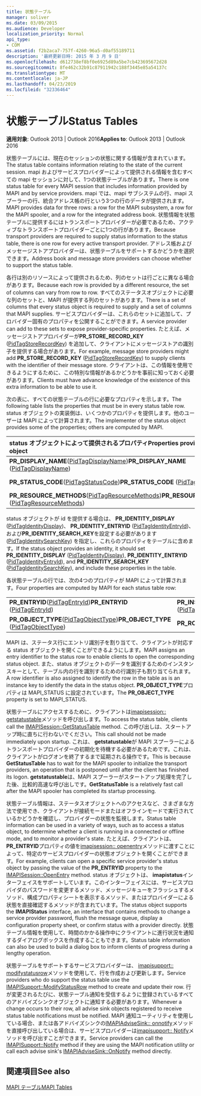 ```yaml
---
title: 状態テーブル
manager: soliver
ms.date: 03/09/2015
ms.audience: Developer
localization_priority: Normal
api_type:
- COM
ms.assetid: f2b2aca7-757f-4260-96a5-d0af55189711
description: '最終更新日時: 2015 年 3 月 9 日'
ms.openlocfilehash: d612738ef8bf0e6925d89a5be7cb423695672d28
ms.sourcegitcommit: 8fe462c32b91c87911942c188f3445e85a54137c
ms.translationtype: MT
ms.contentlocale: ja-JP
ms.lasthandoff: 04/23/2019
ms.locfileid: "32336464"
---
```

# <a name="status-tables"></a><span data-ttu-id="84a3a-103">状態テーブル</span><span class="sxs-lookup"><span data-stu-id="84a3a-103">Status Tables</span></span>

  
  
<span data-ttu-id="84a3a-104">**適用対象**: Outlook 2013 | Outlook 2016</span><span class="sxs-lookup"><span data-stu-id="84a3a-104">**Applies to**: Outlook 2013 | Outlook 2016</span></span> 
  
<span data-ttu-id="84a3a-105">状態テーブルには、現在のセッションの状態に関する情報が含まれています。</span><span class="sxs-lookup"><span data-stu-id="84a3a-105">The status table contains information relating to the state of the current session.</span></span> <span data-ttu-id="84a3a-106">mapi およびサービスプロバイダーによって提供される情報を含むすべての mapi セッションに対して、1つの状態テーブルがあります。</span><span class="sxs-lookup"><span data-stu-id="84a3a-106">There is one status table for every MAPI session that includes information provided by MAPI and by service providers.</span></span> <span data-ttu-id="84a3a-107">mapi では、mapi サブシステムの行、mapi スプーラーの行、統合アドレス帳の行という3つの行のデータが提供されます。</span><span class="sxs-lookup"><span data-stu-id="84a3a-107">MAPI provides data for three rows: a row for the MAPI subsystem, a row for the MAPI spooler, and a row for the integrated address book.</span></span> <span data-ttu-id="84a3a-108">状態情報を状態テーブルに提供するにはトランスポートプロバイダーが必要であるため、アクティブなトランスポートプロバイダーごとに1つの行があります。</span><span class="sxs-lookup"><span data-stu-id="84a3a-108">Because transport providers are required to supply status information to the status table, there is one row for every active transport provider.</span></span> <span data-ttu-id="84a3a-109">アドレス帳およびメッセージストアプロバイダーは、状態テーブルをサポートするかどうかを選択できます。</span><span class="sxs-lookup"><span data-stu-id="84a3a-109">Address book and message store providers can choose whether to support the status table.</span></span> 
  
<span data-ttu-id="84a3a-110">各行は別のリソースによって提供されるため、列のセットは行ごとに異なる場合があります。</span><span class="sxs-lookup"><span data-stu-id="84a3a-110">Because each row is provided by a different resource, the set of columns can vary from row to row.</span></span> <span data-ttu-id="84a3a-111">すべてのステータスオブジェクトに必要な列のセットと、MAPI が提供する列のセットがあります。</span><span class="sxs-lookup"><span data-stu-id="84a3a-111">There is a set of columns that every status object is required to supply and a set of columns that MAPI supplies.</span></span> <span data-ttu-id="84a3a-112">サービスプロバイダーは、これらのセットに追加して、プロバイダー固有のプロパティを公開することができます。</span><span class="sxs-lookup"><span data-stu-id="84a3a-112">A service provider can add to these sets to expose provider-specific properties.</span></span> <span data-ttu-id="84a3a-113">たとえば、メッセージストアプロバイダーが**PR_STORE_RECORD_KEY** ([PidTagStoreRecordKey](pidtagstorerecordkey-canonical-property.md)) を追加して、クライアントにメッセージストアの識別子を提供する場合があります。</span><span class="sxs-lookup"><span data-stu-id="84a3a-113">For example, message store providers might add **PR_STORE_RECORD_KEY** ([PidTagStoreRecordKey](pidtagstorerecordkey-canonical-property.md)) to supply clients with the identifier of their message store.</span></span> <span data-ttu-id="84a3a-114">クライアントは、この情報を使用できるようにするために、この特別な情報があるかどうかを事前に知っておく必要があります。</span><span class="sxs-lookup"><span data-stu-id="84a3a-114">Clients must have advance knowledge of the existence of this extra information to be able to use it.</span></span> 
  
<span data-ttu-id="84a3a-115">次の表に、すべての状態テーブルの行に必要なプロパティを示します。</span><span class="sxs-lookup"><span data-stu-id="84a3a-115">The following table lists the properties that must be in every status table row.</span></span> <span data-ttu-id="84a3a-116">status オブジェクトの実装側は、いくつかのプロパティを提供します。他のユーザーは MAPI によって計算されます。</span><span class="sxs-lookup"><span data-stu-id="84a3a-116">The implementer of the status object provides some of the properties; others are computed by MAPI.</span></span>
  
|<span data-ttu-id="84a3a-117">**status オブジェクトによって提供されるプロパティ**</span><span class="sxs-lookup"><span data-stu-id="84a3a-117">**Properties provided by status object**</span></span>|<span data-ttu-id="84a3a-118">**MAPI で提供されるプロパティ**</span><span class="sxs-lookup"><span data-stu-id="84a3a-118">**Properties provided by MAPI**</span></span>|
|:-----|:-----|
|<span data-ttu-id="84a3a-119">**PR_DISPLAY_NAME**([PidTagDisplayName](pidtagdisplayname-canonical-property.md))</span><span class="sxs-lookup"><span data-stu-id="84a3a-119">**PR_DISPLAY_NAME** ([PidTagDisplayName](pidtagdisplayname-canonical-property.md))</span></span>  <br/> |<span data-ttu-id="84a3a-120">**PR_PROVIDER_DLL_NAME**([PidTagProviderDllName](pidtagproviderdllname-canonical-property.md))</span><span class="sxs-lookup"><span data-stu-id="84a3a-120">**PR_PROVIDER_DLL_NAME** ([PidTagProviderDllName](pidtagproviderdllname-canonical-property.md))</span></span>  <br/> |
|<span data-ttu-id="84a3a-121">**PR_STATUS_CODE**([PidTagStatusCode](pidtagstatuscode-canonical-property.md))</span><span class="sxs-lookup"><span data-stu-id="84a3a-121">**PR_STATUS_CODE** ([PidTagStatusCode](pidtagstatuscode-canonical-property.md))</span></span>  <br/> |<span data-ttu-id="84a3a-122">**PR_RESOURCE_FLAGS**([PidTagResourceFlags](pidtagresourceflags-canonical-property.md))</span><span class="sxs-lookup"><span data-stu-id="84a3a-122">**PR_RESOURCE_FLAGS** ([PidTagResourceFlags](pidtagresourceflags-canonical-property.md))</span></span>  <br/> |
|<span data-ttu-id="84a3a-123">**PR_RESOURCE_METHODS**([PidTagResourceMethods](pidtagresourcemethods-canonical-property.md))</span><span class="sxs-lookup"><span data-stu-id="84a3a-123">**PR_RESOURCE_METHODS** ([PidTagResourceMethods](pidtagresourcemethods-canonical-property.md))</span></span>  <br/> |<span data-ttu-id="84a3a-124">**PR_RESOURCE_TYPE**([PidTagResourceType](pidtagresourcetype-canonical-property.md))</span><span class="sxs-lookup"><span data-stu-id="84a3a-124">**PR_RESOURCE_TYPE** ([PidTagResourceType](pidtagresourcetype-canonical-property.md))</span></span>  <br/> |
   
<span data-ttu-id="84a3a-125">status オブジェクトが id を提供する場合は、 **PR_IDENTITY_DISPLAY** ([PidTagIdentityDisplay](pidtagidentitydisplay-canonical-property.md))、 **PR_IDENTITY_ENTRYID** ([PidTagIdentityEntryId](pidtagidentityentryid-canonical-property.md))、および**PR_IDENTITY_SEARCH_KEY**を設定する必要があります ([PidTagIdentitySearchKey](pidtagidentitysearchkey-canonical-property.md)) を指定し、これらのプロパティをテーブルに含めます。</span><span class="sxs-lookup"><span data-stu-id="84a3a-125">If the status object provides an identity, it should set **PR_IDENTITY_DISPLAY** ([PidTagIdentityDisplay](pidtagidentitydisplay-canonical-property.md)), **PR_IDENTITY_ENTRYID** ([PidTagIdentityEntryId](pidtagidentityentryid-canonical-property.md)), and **PR_IDENTITY_SEARCH_KEY** ([PidTagIdentitySearchKey](pidtagidentitysearchkey-canonical-property.md)), and include these properties in the table.</span></span> 
  
<span data-ttu-id="84a3a-126">各状態テーブルの行では、次の4つのプロパティが MAPI によって計算されます。</span><span class="sxs-lookup"><span data-stu-id="84a3a-126">Four properties are computed by MAPI for each status table row:</span></span>
  
|||
|:-----|:-----|
|<span data-ttu-id="84a3a-127">**PR_ENTRYID**([PidTagEntryId](pidtagentryid-canonical-property.md))</span><span class="sxs-lookup"><span data-stu-id="84a3a-127">**PR_ENTRYID** ([PidTagEntryId](pidtagentryid-canonical-property.md))</span></span>  <br/> |<span data-ttu-id="84a3a-128">**PR_INSTANCE_KEY**([PidTagInstanceKey](pidtaginstancekey-canonical-property.md))</span><span class="sxs-lookup"><span data-stu-id="84a3a-128">**PR_INSTANCE_KEY** ([PidTagInstanceKey](pidtaginstancekey-canonical-property.md))</span></span>  <br/> |
|<span data-ttu-id="84a3a-129">**PR_OBJECT_TYPE**([PidTagObjectType](pidtagobjecttype-canonical-property.md))</span><span class="sxs-lookup"><span data-stu-id="84a3a-129">**PR_OBJECT_TYPE** ([PidTagObjectType](pidtagobjecttype-canonical-property.md))</span></span>  <br/> |<span data-ttu-id="84a3a-130">**PR_ROWID**([PidTagRowid](pidtagrowid-canonical-property.md))</span><span class="sxs-lookup"><span data-stu-id="84a3a-130">**PR_ROWID** ([PidTagRowid](pidtagrowid-canonical-property.md))</span></span>  <br/> |
   
<span data-ttu-id="84a3a-131">MAPI は、ステータス行にエントリ識別子を割り当てて、クライアントが対応する status オブジェクトを開くことができるようにします。</span><span class="sxs-lookup"><span data-stu-id="84a3a-131">MAPI assigns an entry identifier to the status row to enable clients to open the corresponding status object.</span></span> <span data-ttu-id="84a3a-132">また、status オブジェクトのデータを識別するためのインスタンスキーとして、テーブル内の行を識別するための行識別子も割り当てられます。</span><span class="sxs-lookup"><span data-stu-id="84a3a-132">A row identifier is also assigned to identify the row in the table as is an instance key to identify the data in the status object.</span></span> <span data-ttu-id="84a3a-133">**PR_OBJECT_TYPE**プロパティは MAPI_STATUS に設定されています。</span><span class="sxs-lookup"><span data-stu-id="84a3a-133">The **PR_OBJECT_TYPE** property is set to MAPI_STATUS.</span></span> 
  
<span data-ttu-id="84a3a-134">状態テーブルにアクセスするために、クライアントは[imapisession:: getstatustable](imapisession-getstatustable.md)メソッドを呼び出します。</span><span class="sxs-lookup"><span data-stu-id="84a3a-134">To access the status table, clients call the [IMAPISession::GetStatusTable](imapisession-getstatustable.md) method.</span></span> <span data-ttu-id="84a3a-135">この呼び出しは、スタートアップ時に直ちに行わないでください。</span><span class="sxs-lookup"><span data-stu-id="84a3a-135">This call should not be made immediately upon startup.</span></span> <span data-ttu-id="84a3a-136">これは、 **getstatustable**が MAPI スプーラーによるトランスポートプロバイダーの初期化を待機する必要があるためです。これは、クライアントがログオンを終了するまで延期される操作です。</span><span class="sxs-lookup"><span data-stu-id="84a3a-136">This is because **GetStatusTable** has to wait for the MAPI spooler to initialize the transport providers, an operation that is postponed until after the client has finished its logon.</span></span> <span data-ttu-id="84a3a-137">**getstatustable**は、MAPI スプーラーがスタートアップ処理を完了した後、比較的高速な呼び出しです。</span><span class="sxs-lookup"><span data-stu-id="84a3a-137">**GetStatusTable** is a relatively fast call after the MAPI spooler has completed its startup processing.</span></span> 
  
<span data-ttu-id="84a3a-138">状態テーブル情報は、ステータスオブジェクトへのアクセスなど、さまざまな方法で使用でき、クライアントが接続モードまたはオフラインモードで実行されているかどうかを確認し、プロバイダーの状態を監視します。</span><span class="sxs-lookup"><span data-stu-id="84a3a-138">Status table information can be used in a variety of ways, such as to access a status object, to determine whether a client is running in a connected or offline mode, and to monitor a provider's state.</span></span> <span data-ttu-id="84a3a-139">たとえば、クライアントは、 **PR_ENTRYID**プロパティの値を[imapisession:: openentry](imapisession-openentry.md)メソッドに渡すことによって、特定のサービスプロバイダーの状態オブジェクトを開くことができます。</span><span class="sxs-lookup"><span data-stu-id="84a3a-139">For example, clients can open a specific service provider's status object by passing the value of the **PR_ENTRYID** property to the [IMAPISession::OpenEntry](imapisession-openentry.md) method.</span></span> <span data-ttu-id="84a3a-140">status オブジェクトは、 **imapistatus**インターフェイスをサポートしています。このインターフェイスには、サービスプロバイダのパスワードを変更するメソッド、メッセージキューをフラッシュするメソッド、構成プロパティシートを表示するメソッド、またはプロバイダーによる状態を直接確認するメソッドが含まれています。</span><span class="sxs-lookup"><span data-stu-id="84a3a-140">The status object supports the **IMAPIStatus** interface, an interface that contains methods to change a service provider password, flush the message queue, display a configuration property sheet, or confirm status with a provider directly.</span></span> <span data-ttu-id="84a3a-141">状態テーブル情報を使用して、時間のかかる操作中にクライアントに進行状況を通知するダイアログボックスを作成することもできます。</span><span class="sxs-lookup"><span data-stu-id="84a3a-141">Status table information can also be used to build a dialog box to inform clients of progress during a lengthy operation.</span></span> 
  
<span data-ttu-id="84a3a-142">状態テーブルをサポートするサービスプロバイダーは、 [imapisupport:: modifystatusrow](imapisupport-modifystatusrow.md)メソッドを使用して、行を作成および更新します。</span><span class="sxs-lookup"><span data-stu-id="84a3a-142">Service providers who do support the status table use the [IMAPISupport::ModifyStatusRow](imapisupport-modifystatusrow.md) method to create and update their row.</span></span> <span data-ttu-id="84a3a-143">行が変更されるたびに、状態テーブル通知を受信するように登録されているすべてのアドバイズシンクオブジェクトに通知する必要があります。</span><span class="sxs-lookup"><span data-stu-id="84a3a-143">Whenever a change occurs to their row, all advise sink objects registered to receive status table notifications must be notified.</span></span> <span data-ttu-id="84a3a-144">MAPI 通知ユーティリティを使用している場合、または各アドバイズシンクの[IMAPIAdviseSink:: onnotify](imapiadvisesink-onnotify.md)メソッドを直接呼び出している場合は、サービスプロバイダーは[imapisupport:: Notify](imapisupport-notify.md)メソッドを呼び出すことができます。</span><span class="sxs-lookup"><span data-stu-id="84a3a-144">Service providers can call the [IMAPISupport::Notify](imapisupport-notify.md) method if they are using the MAPI notification utility or call each advise sink's [IMAPIAdviseSink::OnNotify](imapiadvisesink-onnotify.md) method directly.</span></span> 
  
## <a name="see-also"></a><span data-ttu-id="84a3a-145">関連項目</span><span class="sxs-lookup"><span data-stu-id="84a3a-145">See also</span></span>



[<span data-ttu-id="84a3a-146">MAPI テーブル</span><span class="sxs-lookup"><span data-stu-id="84a3a-146">MAPI Tables</span></span>](mapi-tables.md)


